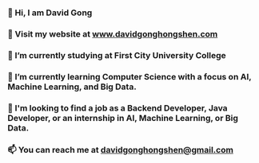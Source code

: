 ### 👋 Hi, I am David Gong
### 💬 Visit my website at www.davidgonghongshen.com
### 🔭 I’m currently studying at First City University College
### 🌱 I’m currently learning Computer Science with a focus on AI, Machine Learning, and Big Data.
### 👯 I'm looking to find a job as a Backend Developer, Java Developer, or an internship in AI, Machine Learning, or Big Data.
### 📫 You can reach me at davidgonghongshen@gmail.com

<!--
**davidgonghs/davidgonghs** is a ✨ _special_ ✨ repository because its `README.md` (this file) appears on your GitHub profile.

Here are some ideas to get you started:

- 🔭 I’m currently working on ...
- 🌱 I’m currently learning ...
- 👯 I’m looking to collaborate on ...
- 🤔 I’m looking for help with ...
- 💬 Ask me about ...
- 📫 How to reach me: ...
- 😄 Pronouns: ...
- ⚡ Fun fact: ...
-->
